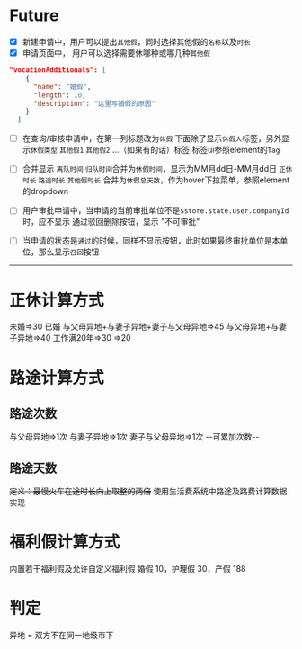 # Future
- [x] 新建申请中，用户可以提出`其他假`，同时选择其他假的`名称`以及`时长`
- [x] 申请页面中， 用户可以选择需要休哪种或哪几种`其他假`
```json
"vocationAdditionals": [
    {
      "name": "婚假",
      "length": 10,
      "description": "这里写婚假的原因"
    }
  ]
```

- [ ] 在查询/审核申请中，在第一列标题改为`休假`
  下面除了显示`休假人`标签，另外显示`休假类型` `其他假1` `其他假2` ...（如果有的话）标签
  标签ui参照element的`Tag`
- [ ] 合并显示
  `离队时间` `归队时间`合并为`休假时间`，显示为MM月dd日-MM月dd日
  `正休时长` `路途时长` `其他假时长` 合并为`休假总天数`，作为hover下拉菜单，参照element的dropdown

- [ ] 用户审批申请中，当申请的当前审批单位不是`$store.state.user.companyId`时，应不显示 通过驳回删除按钮，显示 "不可审批"
- [ ] 当申请的状态是`通过`的时候，同样不显示按钮，此时如果最终审批单位是本单位，那么显示`召回`按钮
---


# 正休计算方式
未婚=>30
已婚
  与父母异地+与妻子异地+妻子与父母异地=>45
  与父母异地+与妻子异地=>40
  工作满20年=>30
  =>20

# 路途计算方式
## 路途次数
与父母异地=>1次
与妻子异地=>1次
妻子与父母异地=>1次
--可累加次数--

## 路途天数
~~定义：最慢火车在途时长向上取整的两倍~~
使用生活费系统中路途及路费计算数据实现

# 福利假计算方式
内置若干福利假及允许自定义福利假
婚假 10，护理假 30，产假 188

# 判定
异地 = 双方不在同一地级市下
